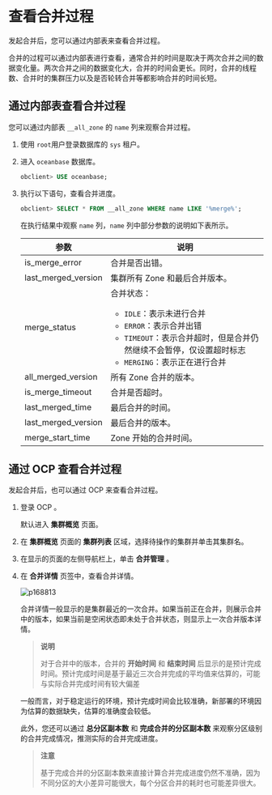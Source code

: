 # 查看合并过程

发起合并后，您可以通过内部表来查看合并过程。

合并的过程可以通过内部表进行查看，通常合并的时间是取决于两次合并之间的数据变化量。两次合并之间的数据变化大，合并的时间会更长。同时，合并的线程数、合并时的集群压力以及是否轮转合并等都影响合并的时间长短。

## 通过内部表查看合并过程

您可以通过内部表 `__all_zone` 的 `name` 列来观察合并过程。

1. 使用 `root`用户登录数据库的 `sys` 租户。

2. 进入 `oceanbase` 数据库。

   ```sql
   obclient> USE oceanbase;
   ```

3. 执行以下语句，查看合并进度。

   ```sql
   obclient> SELECT * FROM __all_zone WHERE name LIKE '%merge%';
   ```

   在执行结果中观察 `name` 列，`name` 列中部分参数的说明如下表所示。

   |         参数          |                                                                                                                                         说明                                                                                                                                         |
   |---------------------|------------------------------------------------------------------------------------------------------------------------------------------------------------------------------------------------------------------------------------------------------------------------------------|
   | is_merge_error      | 合并是否出错。                                                                                                                                                                                                                                                                            |
   | last_merged_version | 集群所有 Zone 和最后合并版本。                                                                                                                                                                                                                                                                 |
   | merge_status        | 合并状态： <ul><li>`IDLE`：表示未进行合并</li><li> `ERROR`：表示合并出错   </li><li>`TIMEOUT`：表示合并超时，但是合并仍然继续不会暂停，仅设置超时标志</li><li> `MERGING`：表示正在进行合并</li></ul>    |
   | all_merged_version  | 所有 Zone 合并的版本。                                                                                                                                                                                                                                                                     |
   | is_merge_timeout    | 合并是否超时。                                                                                                                                                                                                                                                                            |
   | last_merged_time    | 最后合并的时间。                                                                                                                                                                                                                                                                           |
   | last_merged_version | 最后合并的版本。                                                                                                                                                                                                                                                                           |
   | merge_start_time    | Zone 开始的合并时间。                                                                                                                                                                                                                                                                      |

## 通过 OCP 查看合并过程

发起合并后，也可以通过 OCP 来查看合并过程。

1. 登录 OCP 。

   默认进入 **集群概览** 页面。

2. 在 **集群概览** 页面的 **集群列表** 区域，选择待操作的集群并单击其集群名。

3. 在显示的页面的左侧导航栏上，单击 **合并管理** 。

4. 在 **合并详情** 页签中，查看合并详情。

   ![p168813](https://help-static-aliyun-doc.aliyuncs.com/assets/img/zh-CN/5249902261/p275810.png)

   合并详情一般显示的是集群最近的一次合并。如果当前正在合并，则展示合并中的版本，如果当前是空闲状态即未处于合并状态，则显示上一次合并版本详情。
   >**说明**
   >
   >对于合并中的版本，合并的 **开始时间** 和 **结束时间** 后显示的是预计完成时间。预计完成时间是基于最近三次合并完成的平均值来估算的，可能与实际合并完成时间有较大偏差

   一般而言，对于稳定运行的环境，预计完成时间会比较准确，新部署的环境因为估算的数据缺失，估算的准确度会较低。

   此外，您还可以通过 **总分区副本数** 和 **完成合并的分区副本数** 来观察分区级别的合并完成情况，推测实际的合并完成进度。
   >**注意**
   >
   >基于完成合并的分区副本数来直接计算合并完成进度仍然不准确，因为不同分区的大小差异可能很大，每个分区合并的耗时也可能差异很大。
